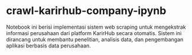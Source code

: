 # crawl-karirhub-company-ipynb
Notebook ini berisi implementasi sistem web scraping untuk mengekstrak informasi perusahaan dari platform KarirHub secara otomatis. Sistem ini dirancang untuk membantu penelitian, analisis data, dan pengembangan aplikasi berbasis data perusahaan.

